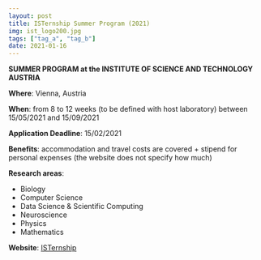 ```yaml
---
layout: post
title: ISTernship Summer Program (2021)
img: ist_logo200.jpg
tags: ["tag_a", "tag_b"]
date: 2021-01-16
---
```


**SUMMER PROGRAM at the INSTITUTE OF SCIENCE AND TECHNOLOGY AUSTRIA** 

**Where**: Vienna, Austria

**When**: from 8 to 12 weeks (to be defined with host laboratory) between 15/05/2021 and 15/09/2021

**Application Deadline**: 15/02/2021

**Benefits**: accommodation and travel costs are covered + stipend for personal expenses (the website does not specify how much)

**Research areas**:

 * Biology 
 * Computer Science 
 * Data Science & Scientific Computing 
 * Neuroscience 
 * Physics
 * Mathematics 

**Website**: [ISTernship](https://phd.pages.ist.ac.at/isternship/)
